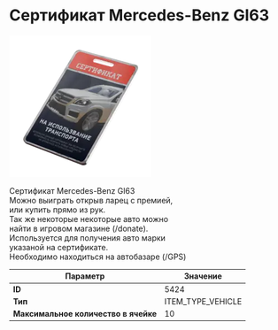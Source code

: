 # Сертификат Mercedes-Benz Gl63

![Item Image](../img/5424.webp?raw=true)

Сертификат Mercedes-Benz Gl63<br>Можно выиграть открыв ларец с премией,<br>или купить прямо из рук.<br>Так же некоторые некоторые авто можно<br>найти в игровом магазине (/donate).<br>Используется для получения авто марки<br>указаной на сертификате.<br>Необходимо находиться на автобазаре (/GPS)


| Параметр | Значение |
|----------|----------|
| **ID** | 5424 |
| **Тип** | ITEM_TYPE_VEHICLE |
| **Максимальное количество в ячейке** | 10 |

